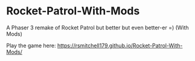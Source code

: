 # Rocket-Patrol-With-Mods
A Phaser 3 remake of Rocket Patrol but better but even better-er =) (With Mods) 

Play the game here: https://rsmitchell179.github.io/Rocket-Patrol-With-Mods/
